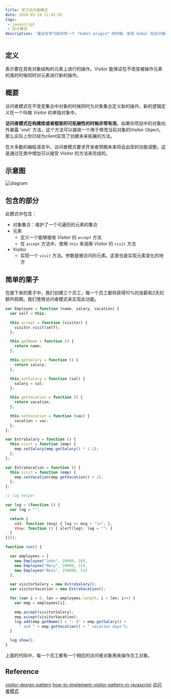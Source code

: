 ```yaml
---
title: 学习访问者模式
date: 2018-03-29 11:41:55
tags:
 - javascript
 - 设计模式
description: '最近在学习如何写一个 *babel-plugin* 的时候，发现 babel 在设计插件系统的时候，使用了 visitor pattern，遂学习了一下此模式，记录于此。'
---
```


## 定义

表示要在具有对象结构的元素上进行的操作。Visitor 能保证在不改变被操作元素的类的时候同时对元素进行新的操作。

## 概要

访问者模式在不改变集合中对象的时候同时为对象集合定义新的操作。新的逻辑定义在一个叫做 *Visitor* 的单独对象中。

**访问者模式在构建库或者框架的可拓展性的时候非常有用**。如果你项目中的对象向外暴露 'visit' 方法，这个方法可以接收一个用于修改当前对象的Visitor Object。那么实际上你已经为client实现了创建未来拓展的方法。

在大多数的编程语言中，访问者模式要求开发者预期未来将会出现的功能调整。这是通过在类中增加可以接受 *Visitor* 的方法来完成的。

## 示意图

![diagram][2]

## 包含的部分

此模式中包含：

- 对象集合：维护了一个可遍历的元素的集合
- 元素
  - 定义一个能够接收 *Visitor* 的 `accept` 方法
  - 在 `accept` 方法中，使用 `this` 来调用 *Visitor* 的 `visit` 方法
- Visitor
  - 实现一个 `visit` 方法。参数是被访问的元素。这里也是实现元素变化的地方

## 简单的栗子
  
  在接下来的栗子中，我们创建三个员工，每一个员工都将获得10%的涨薪和2天的额外假期。我们使用访问者模式来实现此功能。
  
```js
var Employee = function (name, salary, vacation) {
  var self = this;

  this.accept = function (visitor) {
    visitor.visit(self);
  };

  this.getName = function () {
    return name;
  };

  this.getSalary = function () {
    return salary;
  };

  this.setSalary = function (sal) {
    salary = sal;
  };

  this.getVacation = function () {
    return vacation;
  };

  this.setVacation = function (vac) {
    vacation = vac;
  };
};

var ExtraSalary = function () {
  this.visit = function (emp) {
    emp.setSalary(emp.getSalary() * 1.1);
  };
};

var ExtraVacation = function () {
  this.visit = function (emp) {
    emp.setVacation(emp.getVacation() + 2);
  };
};

// log helper

var log = (function () {
  var log = "";

  return {
    add: function (msg) { log += msg + "\n"; },
    show: function () { alert(log); log = ""; }
  }
})();

function run() {

  var employees = [
    new Employee("John", 10000, 10),
    new Employee("Mary", 20000, 21),
    new Employee("Boss", 250000, 51)
  ];

  var visitorSalary = new ExtraSalary();
  var visitorVacation = new ExtraVacation();

  for (var i = 0, len = employees.length; i < len; i++) {
    var emp = employees[i];

    emp.accept(visitorSalary);
    emp.accept(visitorVacation);
    log.add(emp.getName() + ": $" + emp.getSalary() +
      " and " + emp.getVacation() + " vacation days");
  }

  log.show();
}
```

上面的代码中，每一个员工都有一个相应的访问者对象用来操作员工对象。

## Reference

[visitor-design-pattern][3]
[how-to-implement-visitor-pattern-in-javascript][4]
[访问者模式][5]


  [1]: http://www.dofactory.com/images/use_low.gif
  [2]: http://www.dofactory.com/images/diagrams/javascript/javascript-visitor.jpg
  [3]: http://www.dofactory.com/javascript/visitor-design-pattern
  [4]: https://stackoverflow.com/questions/9831415/how-to-implement-visitor-pattern-in-javascript
  [5]: http://blog.csdn.net/cooldragon/article/details/52177273